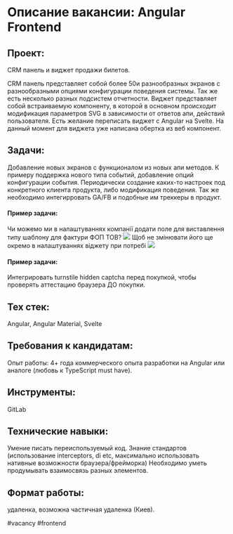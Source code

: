 # Описание вакансии: Angular Frontend
## Проект: 
CRM панель и виджет продажи билетов. 

CRM панель представляет собой более 50и разнообразных экранов с разнообразными опциями конфигурации поведения системы. Так же есть несколько разных подсистем отчетности.
Виджет представляет собой встраиваемую компоненту, в которой в основном происходит модификация параметров SVG в зависимости от ответов апи, действий пользователя. Есть желание переписать виджет с Angular на Svelte. На данный момент для виджета уже написана обертка из веб компонент.
## Задачи: 
Добавление новых экранов с функционалом из новых апи методов. К примеру поддержка нового типа событий, добавление опций конфигурации события. Периодически создание каких-то настроек под конкретного клиента продукта, либо модификация поведения.
Так же необходимо интегирровать GA/FB и подобные им треккеры в продукт.
#### Пример задачи:
Чи можемо ми в налаштуваннях компанії додати поле для виставлення типу шаблону для фактури ФОП ТОВ? ![](https://i.imgur.com/vB6J3NO.png)
Щоб не змінювати його ще окремо в налаштуваннях віджету при потребі
![](https://i.imgur.com/oyPEcdB.png)
#### Пример задачи:
Интегрировать turnstile hidden captcha перед покупкой, чтобы проверять аттестацию браузера ДО покупки.
## Тех стек: 
Angular, Angular Material, Svelte

## Требования к кандидатам:
Опыт работы: 4+ года коммерческого опыта разработки на Angular или аналоге (любовь к TypeScript must have). 
## Инструменты: 
GitLab
## Технические навыки: 
Умение писать переиспользуемый код.
Знание стандартов (использование interceptors, di etc, максимально использовать нативные возможности браузера/фрейморка)
Необходимо уметь продумывать взаимосвязь разных элементов.
## Формат работы: 
удаленка, возможна частичная удаленка (Киев).

#vacancy #frontend